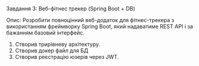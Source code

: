Завдання 3: Веб-фітнес трекер (Spring Boot + DB)

Опис: Розробити повноцінний веб-додаток для фітнес-трекера з використанням фреймворку Spring Boot,
який надаватиме REST API і за бажанням базовий інтерфейс.

1. Створив трирівневу архітектуру.
2. Створив докер файл для БД
3. Створив реєстрацію юзерів через JWT.